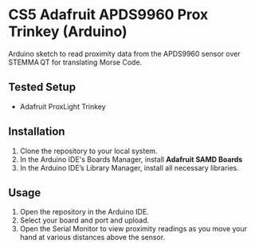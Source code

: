 # CS5 Adafruit APDS9960 Prox Trinkey (Arduino)

Arduino sketch to read proximity data from the APDS9960 sensor over STEMMA QT for translating Morse Code.

## Tested Setup
- Adafruit ProxLight Trinkey  

## Installation
1. Clone the repository to your local system.  
2. In the Arduino IDE's Boards Manager, install **Adafruit SAMD Boards**
3. In the Arduino IDE’s Library Manager, install all necessary libraries.

## Usage
1. Open the repository in the Arduino IDE.  
2. Select your board and port and upload.  
3. Open the Serial Monitor to view proximity readings as you move your hand at various distances above the sensor.  
